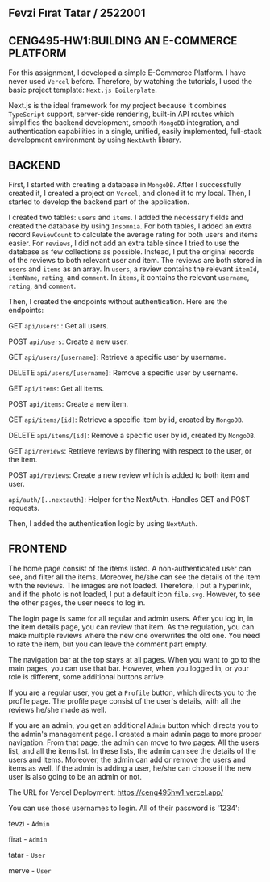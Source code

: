 ## Fevzi Fırat Tatar / 2522001

## CENG495-HW1:BUILDING AN E-COMMERCE PLATFORM

For this assignment, I developed a simple E-Commerce Platform. I have never used ``Vercel`` before. Therefore, by watching the tutorials, I used the basic project template: ``Next.js Boilerplate``.

Next.js is the ideal framework for my project because it combines ``TypeScript`` support, server-side rendering, built-in API routes which simplifies the backend development, smooth ``MongoDB`` integration, and authentication capabilities in a single, unified, easily implemented, full-stack development environment by using ``NextAuth`` library.

## BACKEND

First, I started with creating a database in ``MongoDB``. After I successfully created it, I created a project on ``Vercel``, and cloned it to my local. Then, I started to develop the backend part of the application.

I created two tables: ``users`` and ``items``. I added the necessary fields and created the database by using ``Insomnia``. For both tables, I added an extra record ``ReviewCount`` to calculate the average rating for both users and items easier. For ``reviews``, I did not add an extra table since I tried to use the database as few collections as possible. Instead, I put the original records of the reviews to both relevant user and item. The reviews are both stored in ``users`` and ``items`` as an array. In ``users``, a review contains the relevant ``itemId``, ``itemName``, ``rating``, and ``comment``. In ``items``, it contains the relevant ``username``, ``rating``, and ``comment``. 

Then, I created the endpoints without authentication. Here are the endpoints:

GET ``api/users``: : Get all users.

POST ``api/users``: Create a new user.

GET ``api/users/[username]``: Retrieve a specific user by username.

DELETE ``api/users/[username]``: Remove a specific user by username.

GET ``api/items``: Get all items.

POST ``api/items``: Create a new item.

GET ``api/items/[id]``: Retrieve a specific item by id, created by ``MongoDB``.

DELETE ``api/items/[id]``: Remove a specific user by id, created by ``MongoDB``.

GET ``api/reviews``: Retrieve reviews by filtering with respect to the user, or the item.

POST ``api/reviews``: Create a new review which is added to both item and user.

``api/auth/[..nextauth]``: Helper for the NextAuth. Handles GET and POST requests.
 
Then, I added the authentication logic by using ``NextAuth``.

## FRONTEND

The home page consist of the items listed. A non-authenticated user can see, and filter all the items. Moreover, he/she can see the details of the item with the reviews. The images are not loaded. Therefore, I put a hyperlink, and if the photo is not loaded, I put a default icon ``file.svg``. However, to see the other pages, the user needs to log in.

The login page is same for all regular and admin users. After you log in, in the item details page, you can review that item. As the regulation, you can make multiple reviews where the new one overwrites the old one. You need to rate the item, but you can leave the comment part empty.

The navigation bar at the top stays at all pages. When you want to go to the main pages, you can use that bar. However, when you logged in, or your role is different, some additional buttons arrive. 

If you are a regular user, you get a ``Profile`` button, which directs you to the profile page. The profile page consist of the user's details, with all the reviews he/she made as well.

If you are an admin, you get an additional ``Admin`` button which directs you to the admin's management page. I created a main admin page to more proper navigation. From that page, the admin can move to two pages: All the users list, and all the items list. In these lists, the admin can see the details of the users and items. Moreover, the admin can add or remove the users and items as well. If the admin is adding a user, he/she can choose if the new user is also going to be an admin or not.

The URL for Vercel Deployment: https://ceng495hw1.vercel.app/

You can use those usernames to login. All of their password is '1234':
 
fevzi - ``Admin``

firat - ``Admin``

tatar - ``User``

merve - ``User``

